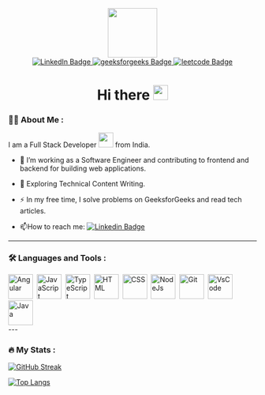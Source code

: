 <div id="header" align="center">
  <img src="https://media.giphy.com/media/M9gbBd9nbDrOTu1Mqx/giphy.gif" width="100"/>
  <div id="badges">
  <a href="https://www.linkedin.com/in/akshay-patil-0b264b180/">
    <img src="https://img.shields.io/badge/LinkedIn-blue?style=for-the-badge&logo=linkedin&logoColor=white" alt="LinkedIn Badge"/>
  </a>
  <a href="https://auth.geeksforgeeks.org/user/patilakskd97/?utm_source=geeksforgeeks&utm_medium=my_profile&utm_campaign=auth_user">
    <img src="https://img.shields.io/badge/geeksforgeeks-green?style=for-the-badge&logo=geeksforgeeks&logoColor=Green" alt="geeksforgeeks Badge"/>
  </a>
  <a href="https://leetcode.com/akshay123456789/">
    <img src="https://img.shields.io/badge/leetcode-orange?style=for-the-badge&logo=leetcode&logoColor=orange" alt="leetcode Badge"/>
  </a>
</div>
  <img src="https://komarev.com/ghpvc/?username=Akshaykumar4524&style=flat-square&color=blue" alt=""/>
  <h1>
  Hi there
  <img src="https://media.giphy.com/media/hvRJCLFzcasrR4ia7z/giphy.gif" width="30px"/>
</h1>
</div>


### :man_technologist: About Me :
I am a Full Stack Developer <img src="https://media.giphy.com/media/WUlplcMpOCEmTGBtBW/giphy.gif" width="30"> from India.
- :telescope: I’m working as a Software Engineer and contributing to frontend and backend for building web applications.

- :seedling: Exploring Technical Content Writing.

- :zap: In my free time, I solve problems on GeeksforGeeks and read tech articles.

- :mailbox:How to reach me: [![Linkedin Badge](https://img.shields.io/badge/-Akshay-blue?style=flat&logo=Linkedin&logoColor=white)](https://www.linkedin.com/in/akshay-patil-0b264b180/)

---

### :hammer_and_wrench: Languages and Tools :
<!-- [![My Skills](https://skills.thijs.gg/icons?i=angular,html,css,ts,js,nodejs,git,java)](https://skills.thijs.gg) -->
<div>
  <img src="https://user-images.githubusercontent.com/25181517/183890595-779a7e64-3f43-4634-bad2-eceef4e80268.png" title="Angular" alt="Angular" width="50" height="50"/>&nbsp;
  <img src="https://user-images.githubusercontent.com/25181517/117447155-6a868a00-af3d-11eb-9cfe-245df15c9f3f.png" title="JavaScript" alt="JavaScript" width="50" height="50"/>&nbsp;
  <img src="https://user-images.githubusercontent.com/25181517/183890598-19a0ac2d-e88a-4005-a8df-1ee36782fde1.png" title="TypeScript" alt="TypeScript" width="50" height="50"/>&nbsp;
  <img src="https://user-images.githubusercontent.com/25181517/192158954-f88b5814-d510-4564-b285-dff7d6400dad.png" title="HTML" alt="HTML" width="50" height="50"/>&nbsp;
  <img src="https://user-images.githubusercontent.com/25181517/183898674-75a4a1b1-f960-4ea9-abcb-637170a00a75.png" title="CSS" alt="CSS" width="50" height="50"/>&nbsp;
  <img src="https://user-images.githubusercontent.com/25181517/183568594-85e280a7-0d7e-4d1a-9028-c8c2209e073c.png" title="NodeJs" alt="NodeJs" width="50" height="50"/>&nbsp;
  <img src="https://user-images.githubusercontent.com/25181517/192108376-c675d39b-90f6-4073-bde6-5a9291644657.png" title="Git" alt="Git" width="50" height="50"/>&nbsp;
  <img src="https://user-images.githubusercontent.com/25181517/192108891-d86b6220-e232-423a-bf5f-90903e6887c3.png" title="VsCode" alt="VsCode" width="50" height="50"/>&nbsp;
  <img src="https://user-images.githubusercontent.com/25181517/117201156-9a724800-adec-11eb-9a9d-3cd0f67da4bc.png" title="Java" **alt="Java" width="50" height="50"/>
</div>
---

### :fire: My Stats :
[![GitHub Streak](http://github-readme-streak-stats.herokuapp.com?user=Akshaykumar4524&theme=dark&background=000000)](https://git.io/streak-stats)
<!-- [![Top Langs](https://github-readme-stats.vercel.app/api/top-langs/?username=Akshaykumar4524)](https://github.com/anuraghazra/github-readme-stats) -->
[![Top Langs](https://github-readme-stats.vercel.app/api/top-langs/?username=Akshaykumar4524&layout=compact&theme=vision-friendly-dark)](https://github.com/anuraghazra/github-readme-stats)



